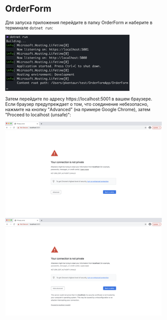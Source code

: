 # OrderForm

Для запуска приложения перейдите в папку OrderForm и наберите в терминале ```dotnet run```:

<img src="/Screenshots/launch.png" width="400">

Затем перейдите по адресу https://localhost:5001 в вашем браузере.
Если браузер предупреждает о том, что соединение небезопасно, нажмите на кнопку "Advanced" (на примере Google Chrome), затем "Proceed to localhost (unsafe)":

<img src="/Screenshots/chrome1.png">

<img src="/Screenshots/chrome2.png">

